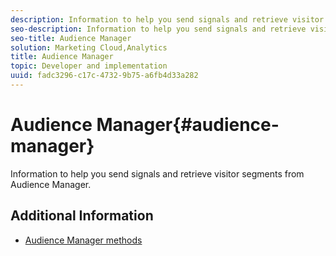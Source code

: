 ```yaml
---
description: Information to help you send signals and retrieve visitor segments from Audience Manager.
seo-description: Information to help you send signals and retrieve visitor segments from Audience Manager.
seo-title: Audience Manager
solution: Marketing Cloud,Analytics
title: Audience Manager
topic: Developer and implementation
uuid: fadc3296-c17c-4732-9b75-a6fb4d33a282
---
```


# Audience Manager{#audience-manager}

Information to help you send signals and retrieve visitor segments from Audience Manager.

## Additional Information

+ [Audience Manager methods](/help/windows-appstore/audiencemgmt/audience-manager-methods.md)